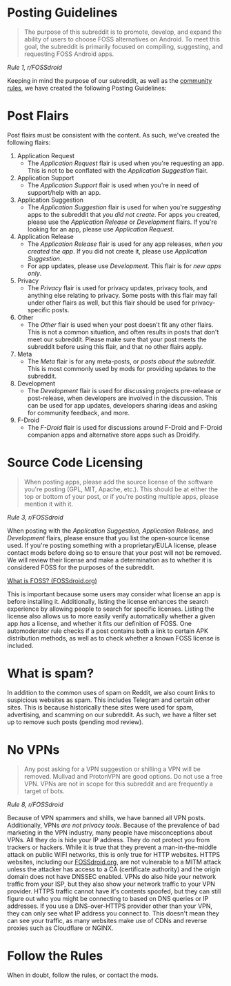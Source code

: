 # Posting Guidelines
> The purpose of this subreddit is to promote, develop, and expand the ability of users to choose FOSS alternatives on Android. To meet this goal, the subreddit is primarily focused on compiling, suggesting, and requesting FOSS Android apps. 

*Rule 1, r/FOSSdroid*

Keeping in mind the purpose of our subreddit, as well as the [community rules](https://www.reddit.com/r/fossdroid/about/), we have created the following Posting Guidelines: 
# Post Flairs
Post flairs must be consistent with the content. As such, we've created the following flairs: 
1. Application Request
	- The *Application Request* flair is used when you're requesting an app. This is not to be conflated with the *Application Suggestion* flair. 
2. Application Support
	- The *Application Support* flair is used when you're in need of support/help with an app. 
3. Application Suggestion 
	- The *Application Suggestion* flair is used for when you're *suggesting* apps to the subreddit that *you did not create*. For apps you created, please use the *Application Release* or *Development* flairs. If you're looking for an app, please use *Application Request*. 
4. Application Release 
	- The *Application Release* flair is used for any app releases, *when you created the app*. If you did not create it, please use *Application Suggestion*. 
	- For app updates, please use *Development*. This flair is for *new apps only*. 
5. Privacy
	- The *Privacy* flair is used for privacy updates, privacy tools, and anything else relating to privacy. Some posts with this flair may fall under other flairs as well, but this flair should be used for privacy-specific posts. 
6. Other
	- The *Other* flair is used when your post doesn't fit any other flairs. This is not a common situation, and often results in posts that don't meet our subreddit. Please make sure that your post meets the subreddit before using this flair, and that no other flairs apply. 
7. Meta
	- The *Meta* flair is for any meta-posts, or *posts about the subreddit*. This is most commonly used by mods for providing updates to the subreddit. 
8. Development 
	- The *Development* flair is used for discussing projects pre-release or post-release, when developers are involved in the discussion. This can be used for app updates, developers sharing ideas and asking for community feedback, and more. 
9. F-Droid
	- The *F-Droid* flair is used for discussions around F-Droid and F-Droid companion apps and alternative store apps such as Droidify.
# Source Code Licensing 
> When posting apps, please add the source license of the software you're posting (GPL, MIT, Apache, etc.). This should be at either the top or bottom of your post, or if you're posting multiple apps, please mention it with it. 

*Rule 3, r/FOSSdroid*

When posting with the *Application Suggestion,* *Application Release,* and *Development* flairs, please ensure that you list the open-source license used. If you're posting something with a proprietary/EULA license, please contact mods before doing so to ensure that your post will not be removed. We will review their license and make a determination as to whether it is considered FOSS for the purposes of the subreddit. 

[What is FOSS? (FOSSdroid.org)](https://fossdroid.org/what-is-foss.html)

This is important because some users may consider what license an app is before installing it. Additionally, listing the license enhances the search experience by allowing people to search for specific licenses. Listing the license also allows us to more easily verify automatically whether a given app *has* a license, and whether it fits our definition of FOSS. One automoderator rule checks if a post contains both a link to certain APK distribution methods, as well as to check whether a known FOSS license is included. 
# What is spam? 
In addition to the common uses of spam on Reddit, we also count links to suspicious websites as spam. This includes Telegram and certain other sites. This is because historically these sites were used for spam, advertising, and scamming on our subreddit. As such, we have a filter set up to remove such posts (pending mod review). 

# No VPNs
> Any post asking for a VPN suggestion or shilling a VPN will be removed. Mullvad and ProtonVPN are good options. Do not use a free VPN. VPNs are not in scope for this subreddit and are frequently a target of bots. 

*Rule 8, r/FOSSdroid*

Because of VPN spammers and shills, we have banned all VPN posts. Additionally, VPNs *are not privacy tools*. Because of the prevalence of bad marketing in the VPN industry, many people have misconceptions about VPNs. All they do is hide your IP address. They do not protect you from trackers or hackers. While it is true that they prevent a man-in-the-middle attack on public WIFI networks, this is only true for HTTP websites. HTTPS websites, including our [FOSSdroid.org](https://fossdroid.org), are not vulnerable to a MITM attack unless the attacker has access to a CA (certificate authority) and the origin domain does not have DNSSEC enabled. VPNs do also hide your network traffic from your ISP, but they also show your network traffic to your VPN provider. HTTPS traffic cannot have it's contents spoofed, but they can still figure out who you might be connecting to based on DNS queries or IP addresses. If you use a DNS-over-HTTPS provider other than your VPN, they can only see what IP address you connect to. This doesn't mean they can see your traffic, as many websites make use of CDNs and reverse proxies such as Cloudflare or NGINX. 

# Follow the Rules
When in doubt, follow the rules, or contact the mods. 
